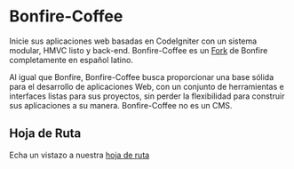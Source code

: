 Bonfire-Coffee
=======

Inicie sus aplicaciones web basadas en CodeIgniter con un sistema modular, HMVC listo y back-end. Bonfire-Coffee es un [Fork](https://github.com/ci-bonfire/Bonfire) de Bonfire completamente en español latino.

Al igual que Bonfire, Bonfire-Coffee busca proporcionar una base sólida para el desarrollo de aplicaciones Web, con un conjunto de herramientas e interfaces listas para sus proyectos, sin perder la flexibilidad para construir sus aplicaciones a su manera. Bonfire-Coffee no es un CMS.

## Hoja de Ruta

Echa un vistazo a nuestra [hoja de ruta](https://trello.com/board/bonfire-coffee/5005639fffaad90434779ec0)
